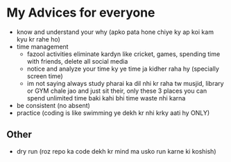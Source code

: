 # My Advices for everyone

- know and understand your why (apko pata hone chiye ky ap koi kam kyu kr rahe ho)
- time management
  - fazool activities eliminate kardyn like cricket, games, spending time with friends, delete all social media
  - notice and analyze your time ky ye time ja kidher raha hy (specially screen time)
  - im not saying always study pharai ka dil nhi kr raha tw musjid, library or GYM chale jao and just sit their, only these 3 places you can spend unlimited time baki kahi bhi time waste nhi karna
- be consistent (no absent)
- practice (coding is like swimming ye dekh kr nhi krky aati hy ONLY)

## Other

- dry run (roz repo ka code dekh kr mind ma usko run karne ki koshish)
